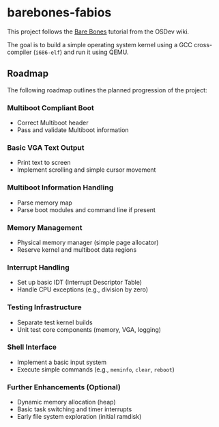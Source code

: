 # barebones-fabios

This project follows the [Bare Bones](https://wiki.osdev.org/Bare_Bones) tutorial from the OSDev wiki.

The goal is to build a simple operating system kernel using a GCC cross-compiler (`i686-elf`) and run it using QEMU.

## Roadmap

The following roadmap outlines the planned progression of the project:

### Multiboot Compliant Boot
- Correct Multiboot header
- Pass and validate Multiboot information

### Basic VGA Text Output
- Print text to screen
- Implement scrolling and simple cursor movement

### Multiboot Information Handling
- Parse memory map
- Parse boot modules and command line if present

### Memory Management
- Physical memory manager (simple page allocator)
- Reserve kernel and multiboot data regions

### Interrupt Handling
- Set up basic IDT (Interrupt Descriptor Table)
- Handle CPU exceptions (e.g., division by zero)

### Testing Infrastructure
- Separate test kernel builds
- Unit test core components (memory, VGA, logging)

### Shell Interface
- Implement a basic input system
- Execute simple commands (e.g., `meminfo`, `clear`, `reboot`)

### Further Enhancements (Optional)
- Dynamic memory allocation (heap)
- Basic task switching and timer interrupts
- Early file system exploration (initial ramdisk)

